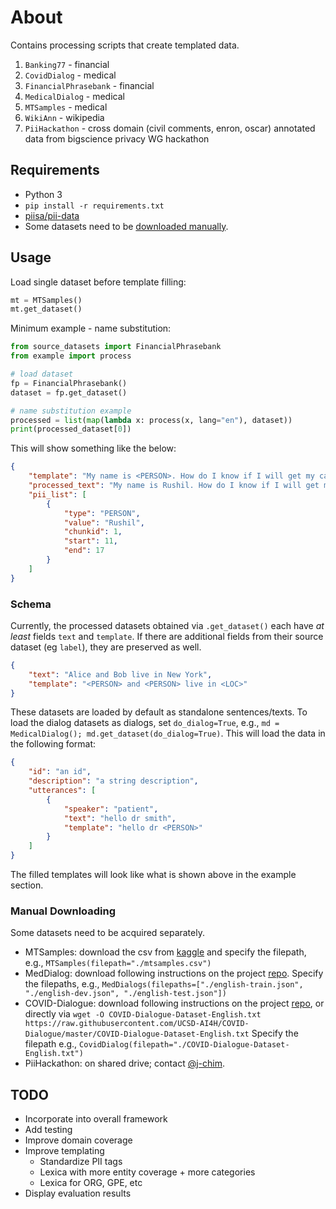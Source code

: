 # About
Contains processing scripts that create templated data.

1. `Banking77` - financial
2. `CovidDialog` - medical
3. `FinancialPhrasebank` - financial
4. `MedicalDialog` - medical
5. `MTSamples` - medical
6. `WikiAnn` - wikipedia
7. `PiiHackathon` - cross domain (civil comments, enron, oscar) annotated data from bigscience privacy WG hackathon

## Requirements
* Python 3 
* `pip install -r requirements.txt`
* [piisa/pii-data](https://github.com/piisa/pii-data)
* Some datasets need to be [downloaded manually](#Manual-Downloading).

## Usage
Load single dataset before template filling:
```python
mt = MTSamples()
mt.get_dataset()
```
Minimum example - name substitution:
```python
from source_datasets import FinancialPhrasebank
from example import process

# load dataset
fp = FinancialPhrasebank()
dataset = fp.get_dataset()

# name substitution example
processed = list(map(lambda x: process(x, lang="en"), dataset))
print(processed_dataset[0])
```
This will show something like the below:
```json
{
    "template": "My name is <PERSON>. How do I know if I will get my card, or if it is lost?",
    "processed_text": "My name is Rushil. How do I know if I will get my card, or if it is lost?",
    "pii_list": [
        {
            "type": "PERSON",
            "value": "Rushil",
            "chunkid": 1,
            "start": 11,
            "end": 17
        }
    ]
}
```

### Schema
Currently, the processed datasets obtained via `.get_dataset()` each have *at least* fields `text` and `template`. If there are additional fields from their source dataset (eg `label`), they are preserved as well.
```json
{
    "text": "Alice and Bob live in New York",
    "template": "<PERSON> and <PERSON> live in <LOC>"
}
```
These datasets are loaded by default as standalone sentences/texts. To load the dialog datasets as dialogs, set `do_dialog=True`, e.g., `md = MedicalDialog(); md.get_dataset(do_dialog=True)`. This will load the data in the following format:
```json
{
    "id": "an id", 
    "description": "a string description",
    "utterances": [
        {
            "speaker": "patient",
            "text": "hello dr smith",
            "template": "hello dr <PERSON>"
        }
    ]
}
```
The filled templates will look like what is shown above in the example section. 


### Manual Downloading
Some datasets need to be acquired separately. 
- MTSamples: download the csv from [kaggle](https://www.kaggle.com/tboyle10/medicaltranscriptions#mtsamples.csv) and specify the filepath, e.g., `MTSamples(filepath="./mtsamples.csv")`
- MedDialog: download following instructions on the project [repo](https://github.com/UCSD-AI4H/Medical-Dialogue-System). Specify the filepaths, e.g., `MedDialogs(filepaths=["./english-train.json", "./english-dev.json", "./english-test.json"])`
- COVID-Dialogue: download following instructions on the project [repo](https://github.com/UCSD-AI4H/COVID-Dialogue/), or directly via `wget -O COVID-Dialogue-Dataset-English.txt https://raw.githubusercontent.com/UCSD-AI4H/COVID-Dialogue/master/COVID-Dialogue-Dataset-English.txt` Specify the filepath e.g., `CovidDialog(filepath="./COVID-Dialogue-Dataset-English.txt")`
- PiiHackathon: on shared drive; contact [@j-chim](https://github.com/j-chim/).


## TODO
- Incorporate into overall framework
- Add testing
- Improve domain coverage
- Improve templating
    - Standardize PII tags
    - Lexica with more entity coverage + more categories
    - Lexica for ORG, GPE, etc
- Display evaluation results
